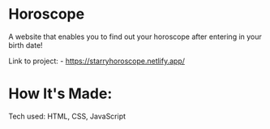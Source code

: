 # Horoscope
A website that enables you to find out your horoscope after entering in your birth date!

Link to project: - https://starryhoroscope.netlify.app/

# How It's Made:
Tech used: HTML, CSS, JavaScript


